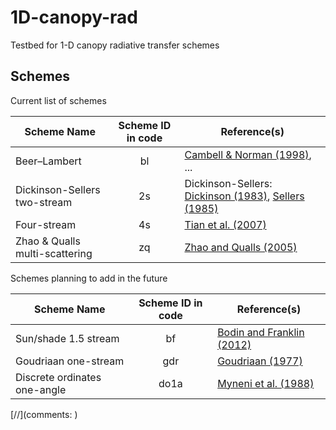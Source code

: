 # 1D-canopy-rad
Testbed for 1-D canopy radiative transfer schemes

## Schemes
Current list of schemes

Scheme Name | Scheme ID in code | Reference(s)
--- | :---: | ---
Beer&ndash;Lambert | bl | [Cambell & Norman (1998)](https://www.springer.com/us/book/9780387949376), ...
Dickinson-Sellers two-stream | 2s | Dickinson-Sellers: [Dickinson (1983)](https://dx.doi.org/10.1016/S0065-2687(08)60176-4), [Sellers (1985)](https://dx.doi.org/10.1175/1520-0442(1996)009<0676:ARLSPF>2.0.CO;2)
Four-stream | 4s | [Tian et al. (2007)](https://dx.doi.org/10.1029/2006JD007545)
Zhao & Qualls multi-scattering | zq | [Zhao and Qualls (2005)](https://dx.doi.org/10.1029/2005WR004016)

Schemes planning to add in the future

Scheme Name | Scheme ID in code | Reference(s)
--- | :---: | ---
Sun/shade 1.5 stream | bf | [Bodin and Franklin (2012)](https://dx.doi.org/10.5194/gmd-5-535-2012)
Goudriaan one-stream | gdr | [Goudriaan (1977)](http://library.wur.nl/WebQuery/wurpubs/70980)
Discrete ordinates one-angle | do1a | [Myneni et al. (1988)](https://doi-org.ezaccess.libraries.psu.edu/10.1016/0168-1923(88)90063-9)


[//](comments: 
 [](https://dx.doi.org)
)
